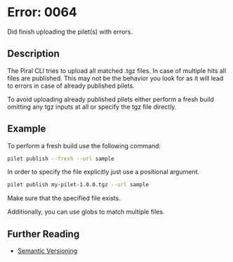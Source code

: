 # Error: 0064

Did finish uploading the pilet(s) with errors.

## Description

The Piral CLI tries to upload all matched .tgz files. In case of
multiple hits all files are published. This may not be the behavior you
look for as it will lead to errors in case of already published pilets.

To avoid uploading already published pilets either perform a fresh
build omitting any tgz inputs at all or specify the tgz file directly.

## Example

To perform a fresh build use the following command:

```sh
pilet publish --fresh --url sample
```

In order to specify the file explicitly just use a positional argument.

```sh
pilet publish my-pilet-1.0.0.tgz --url sample
```

Make sure that the specified file exists.

Additionally, you can use globs to match multiple files.

## Further Reading

- [Semantic Versioning](https://semver.org)
